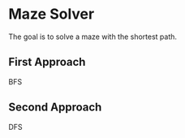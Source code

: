 # Maze Solver
The goal is to solve a maze with the shortest path.

## First Approach
BFS

## Second Approach
DFS
